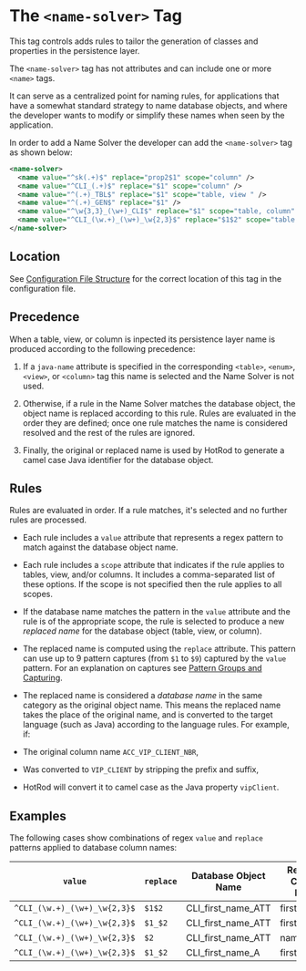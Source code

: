 # The `<name-solver>` Tag

This tag controls adds rules to tailor the generation of classes and properties in the persistence layer.

The `<name-solver>` tag has not attributes and can include one or more `<name>` tags.

It can serve as a centralized point for naming rules, for applications that have a somewhat standard strategy to name
database objects, and where the developer wants to modify or simplify these names when seen by the application.

In order to add a Name Solver the developer can add the `<name-solver>` tag as shown below:

```xml
<name-solver>
  <name value="^sk(.+)$" replace="prop2$1" scope="column" />
  <name value="^CLI_(.+)$" replace="$1" scope="column" />
  <name value="^(.+)_TBL$" replace="$1" scope="table, view " />
  <name value="^(.+)_GEN$" replace="$1" />
  <name value="^\w{3,3}_(\w+)_CLI$" replace="$1" scope="table, column" />
  <name value="^CLI_(\w.+)_(\w+)_\w{2,3}$" replace="$1$2" scope="table , column , view" />
</name-solver>
```

## Location

See [Configuration File Structure](../configuration-file-structure.md) for the correct location of this tag in the configuration file.

## Precedence

When a table, view, or column is inpected its persistence layer name is produced according to the following precedence:

1. If a `java-name` attribute is specified in the corresponding `<table>`, `<enum>`, `<view>`, or `<column>` tag this name
is selected and the Name Solver is not used.

2. Otherwise, if a rule in the Name Solver matches the database object, the object name is replaced according to this rule. Rules are evaluated in the order they are defined; once one rule matches the name is considered resolved and the rest of the rules are ignored.

3. Finally, the original or replaced name is used by HotRod to generate a camel case Java identifier for the database object.

## Rules

Rules are evaluated in order. If a rule matches, it's selected and no further rules are processed.

- Each rule includes a `value` attribute that represents a regex pattern to match against the database object name.

- Each rule includes a `scope` attribute that indicates if the rule applies to tables, view, and/or columns. It includes a comma-separated list of these options. If the scope is not specified then the rule applies to all scopes.

- If the database name matches the pattern in the `value` attribute and the rule is of the appropriate scope, the rule is selected to produce a new *replaced name* for the database object (table, view, or column).

- The replaced name is computed using the `replace` attribute. This pattern can use up to 9 pattern captures (from `$1` to `$9`) captured by the `value` pattern. For an explanation on captures see [Pattern Groups and Capturing](https://docs.oracle.com/javase/8/docs/api/java/util/regex/Pattern.html#cg).

- The replaced name is considered a *database name* in the same category as the original object name. This means the replaced name takes the place of the original name, and is
converted to the target language (such as Java) according to the language rules. For example, if:

- The original column name `ACC_VIP_CLIENT_NBR`,
- Was converted to `VIP_CLIENT` by stripping the prefix and suffix,
- HotRod will convert it to camel case as the Java property `vipClient`.

## Examples

The following cases show combinations of regex `value` and `replace` patterns applied to database column names: 

| `value`  | `replace` | Database Object Name | Replaced Column Name | Java Property |
|--------|---------|-------------|----------------------|---------------|
| `^CLI_(\w.+)_(\w+)_\w{2,3}$` | `$1$2` | CLI_first_name_ATT | firstname | firstname |
| `^CLI_(\w.+)_(\w+)_\w{2,3}$` | `$1_$2` | CLI_first_name_ATT | first_name | firstName |
| `^CLI_(\w.+)_(\w+)_\w{2,3}$` | `$2` | CLI_first_name_ATT | name | name |
| `^CLI_(\w.+)_(\w+)_\w{2,3}$` | `$1_$2` | CLI_first_name_A | first_name_A | firstNameA |

